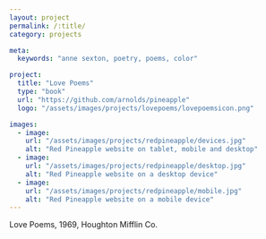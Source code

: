 ```yaml
---
layout: project
permalink: /:title/
category: projects

meta:
  keywords: "anne sexton, poetry, poems, color"

project:
  title: "Love Poems"
  type: "book"
  url: "https://github.com/arnolds/pineapple"
  logo: "/assets/images/projects/lovepoems/lovepoemsicon.png"

images:
  - image:
    url: "/assets/images/projects/redpineapple/devices.jpg"
    alt: "Red Pineapple website on tablet, mobile and desktop"
  - image:
    url: "/assets/images/projects/redpineapple/desktop.jpg"
    alt: "Red Pineapple website on a desktop device"
  - image:
    url: "/assets/images/projects/redpineapple/mobile.jpg"
    alt: "Red Pineapple website on a mobile device"
---
```

<p>Love Poems, 1969, Houghton Mifflin Co.</p>
